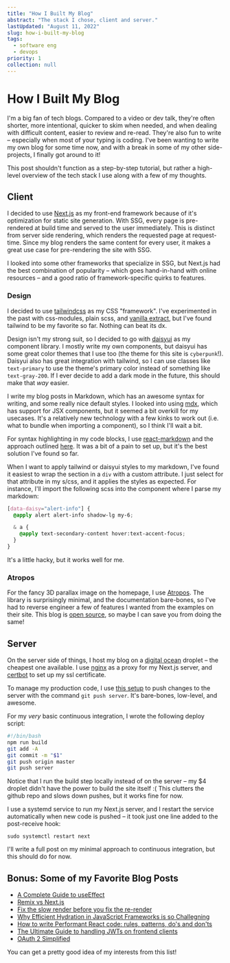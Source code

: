 ```yaml
---
title: "How I Built My Blog"
abstract: "The stack I chose, client and server."
lastUpdated: "August 11, 2022"
slug: how-i-built-my-blog
tags:
  - software eng
  - devops
priority: 1
collection: null
---
```


# How I Built My Blog

I'm a big fan of tech blogs. Compared to a video or dev talk, they're often shorter, more intentional, quicker to skim when needed, and when dealing with difficult content, easier to review and re-read. They're also fun to write – especially when most of your typing is coding. I've been wanting to write my own blog for some time now, and with a break in some of my other side-projects, I finally got around to it!

This post shouldn't function as a step-by-step tutorial, but rather a high-level overview of the tech stack I use along with a few of my thoughts.

## Client

I decided to use [Next.js](https://nextjs.org/) as my front-end framework because of it's optimization for static site generation. With SSG, every page is pre-rendered at build time and served to the user immediately. This is distinct from server side rendering, which renders the requested page at request-time. Since my blog renders the same content for every user, it makes a great use case for pre-rendering the site with SSG.

I looked into some other frameworks that specialize in SSG, but Next.js had the best combination of popularity – which goes hand-in-hand with online resources – and a good ratio of framework-specific quirks to features.

### Design

I decided to use [tailwindcss](https://tailwindcss.com/) as my CSS "framework". I've experimented in the past with css-modules, plain scss, and [vanilla extract](https://vanilla-extract.style/), but I've found tailwind to be my favorite so far. Nothing can beat its dx.

Design isn't my strong suit, so I decided to go with [daisyui](https://daisyui.com/) as my component library. I mostly write my own components, but daisyui has some great color themes that I use too (the theme for this site is `cyberpunk`!). Daisyui also has great integration with tailwind, so I can use classes like `text-primary` to use the theme's primary color instead of something like `text-gray-200`. If I ever decide to add a dark mode in the future, this should make that _way_ easier.

I write my blog posts in Markdown, which has an awesome syntax for writing, and some really nice default styles. I looked into using [mdx](https://mdxjs.com/), which has support for JSX components, but it seemed a bit overkill for my usecases. It's a relatively new technology with a few kinks to work out (i.e. what to bundle when importing a component), so I think I'll wait a bit.

For syntax highlighting in my code blocks, I use [react-markdown](https://github.com/remarkjs/react-markdown) and the approach outlined [here](https://github.com/remarkjs/react-markdown#use-custom-components-syntax-highlight). It was a bit of a pain to set up, but it's the best solution I've found so far.

When I want to apply tailwind or daisyui styles to my markdown, I've found it easiest to wrap the section in a `div` with a custom attribute. I just select for that attribute in my s/css, and it applies the styles as expected. For instance, I'll import the following scss into the component where I parse my markdown:

```scss
[data-daisy="alert-info"] {
  @apply alert alert-info shadow-lg my-6;

  & a {
    @apply text-secondary-content hover:text-accent-focus;
  }
}
```

It's a little hacky, but it works well for me.

### Atropos

For the fancy 3D parallax image on the homepage, I use [Atropos](https://atroposjs.com/). The library is surprisingly minimal, and the documentation bare-bones, so I've had to reverse engineer a few of features I wanted from the examples on their site. This blog is [open source](https://github.com/ElanMedoff/personal-site), so maybe I can save you from doing the same!

## Server

On the server side of things, I host my blog on a [digital ocean](https://www.digitalocean.com/) droplet – the cheapest one available. I use [nginx](https://www.nginx.com/) as a proxy for my Next.js server, and [certbot](https://certbot.eff.org/) to set up my ssl certificate.

To manage my production code, I use [this setup](https://toroid.org/git-website-howto) to push changes to the server with the command `git push server`. It's bare-bones, low-level, and awesome.

For my _very_ basic continuous integration, I wrote the following deploy script:

```bash
#!/bin/bash
npm run build
git add -A
git commit -m "$1"
git push origin master
git push server
```

Notice that I run the build step locally instead of on the server – my $4 droplet didn't have the power to build the site itself :( This clutters the github repo and slows down pushes, but it works fine for now.

I use a systemd service to run my Next.js server, and I restart the service automatically when new code is pushed – it took just one line added to the post-receive hook:

```text
sudo systemctl restart next
```

I'll write a full post on my minimal approach to continuous integration, but this should do for now.

## Bonus: Some of my Favorite Blog Posts

- [A Complete Guide to useEffect](https://overreacted.io/a-complete-guide-to-useeffect/)
- [Remix vs Next.js](https://remix.run/blog/remix-vs-next)
- [Fix the slow render before you fix the re-render](https://kentcdodds.com/blog/fix-the-slow-render-before-you-fix-the-re-render)
- [Why Efficient Hydration in JavaScript Frameworks is so Challegning](https://dev.to/this-is-learning/why-efficient-hydration-in-javascript-frameworks-is-so-challenging-1ca3)
- [How to write Performant React code: rules, patterns, do's and don'ts](https://www.developerway.com/posts/how-to-write-performant-react-code)
- [The Ultimate Guide to handling JWTs on frontend clients](https://hasura.io/blog/best-practices-of-using-jwt-with-graphql)
- [OAuth 2 Simplified](https://aaronparecki.com/oauth-2-simplified/)

You can get a pretty good idea of my interests from this list!
